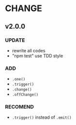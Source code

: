 # CHANGE


## v2.0.0

### UPDATE

* rewrite all codes
* "npm test" use TDD style

### ADD

* `.one()`
* `.trigger()`
* `.change()`
* `.offChange()`

### RECOMEND

* `.trigger()` instead of `.emit()`
